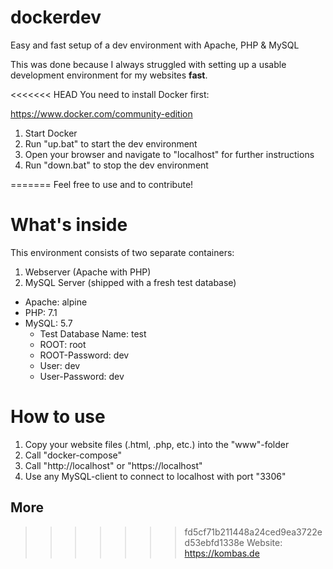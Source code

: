 # dockerdev
Easy and fast setup of a dev environment with Apache, PHP &amp; MySQL

This was done because I always struggled with setting up a usable development environment for my websites **fast**.

<<<<<<< HEAD
You need to install Docker first:

https://www.docker.com/community-edition

1. Start Docker
2. Run "up.bat" to start the dev environment
3. Open your browser and navigate to "localhost" for further instructions
4. Run "down.bat" to stop the dev environment


=======
Feel free to use and to contribute!

# What's inside

This environment consists of two separate containers:

1. Webserver (Apache with PHP)
1. MySQL Server (shipped with a fresh test database)

* Apache: alpine
* PHP: 7.1
* MySQL: 5.7
  * Test Database Name: test
  * ROOT: root
  * ROOT-Password: dev
  * User: dev
  * User-Password: dev
  
# How to use

1. Copy your website files (.html, .php, etc.) into the "www"-folder
1. Call "docker-compose"
1. Call "http://localhost" or "https://localhost"
1. Use any MySQL-client to connect to localhost with port "3306"

## More
>>>>>>> fd5cf71b211448a24ced9ea3722ed53ebfd1338e
Website: https://kombas.de
